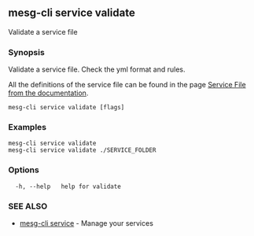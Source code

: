 ## mesg-cli service validate

Validate a service file

### Synopsis

Validate a service file. Check the yml format and rules.

All the definitions of the service file can be found in the page [Service File from the documentation](https://docs.mesg.tech/service/service-file.html).

```
mesg-cli service validate [flags]
```

### Examples

```
mesg-cli service validate
mesg-cli service validate ./SERVICE_FOLDER
```

### Options

```
  -h, --help   help for validate
```

### SEE ALSO

* [mesg-cli service](mesg-cli_service.md)	 - Manage your services

